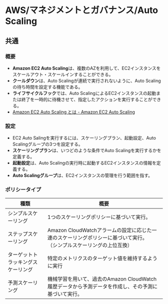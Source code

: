 # AWS/マネジメントとガバナンス/Auto Scaling

## 共通

### 概要

- **Amazon EC2 Auto Scaling**は、複数のAZを利用して、EC2インスタンスをスケールアウト・スケールインすることができる。
- **クールダウン**は、Auto Scalingが連続で実行されないように、Auto Scalingの待ち時間を設定する機能である。
- **ライフサイクルフック**では、Auto ScalingによるEC2インスタンスの起動または終了を一時的に待機させて、指定したアクションを実行することができる。
- [Amazon EC2 Auto Scaling とは - Amazon EC2 Auto Scaling](https://docs.aws.amazon.com/ja_jp/autoscaling/ec2/userguide/what-is-amazon-ec2-auto-scaling.html)

### 設定

- EC2 Auto Salingを実行するには、スケーリングプラン、起動設定、Auto Scalingグループの3つを設定する。
- **スケーリングプラン**は、いつどのような条件でAuto Scalingを実行するかを定義する。
- **起動設定**は、Auto Scalingの実行時に起動するEC2インスタンスの情報を定義する。
- **Auto Scalingグループ**は、EC2インスタンスの管理を行う範囲を指す。

### ポリシータイプ

| 種類                               | 概要                                                         |
| ---------------------------------- | ------------------------------------------------------------ |
| シンプルスケーリング               | 1つのスケーリングポリシーに基づいて実行。                    |
| ステップスケーリング               | Amazon CloudWatchアラームの設定に応じた一連のスケーリングポリシーに基づいて実行。<br />（シンプルスケーリングの上位互換） |
| ターゲットトラッキングスケーリング | 特定のメトリクスのターゲット値を維持するように実行           |
| 予測スケーリング                   | 機械学習を用いて、過去のAmazon CloudWatch履歴データから予測データを作成し、その予測に基づいて実行。 |
